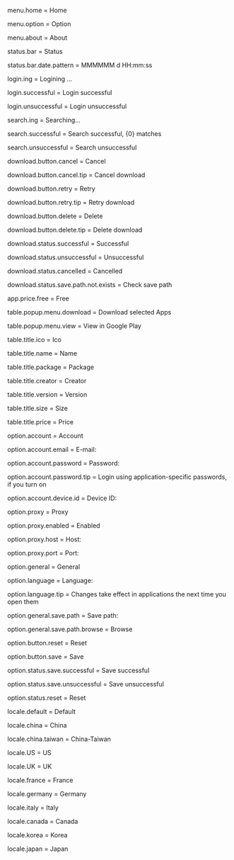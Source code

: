 menu.home = Home

menu.option = Option

menu.about = About

status.bar = Status

status.bar.date.pattern = MMMMMM d HH:mm:ss

login.ing = Logining ...

login.successful = Login successful

login.unsuccessful = Login unsuccessful

search.ing = Searching...

search.successful = Search successful, {0} matches

search.unsuccessful = Search unsuccessful

download.button.cancel = Cancel

download.button.cancel.tip = Cancel download

download.button.retry = Retry

download.button.retry.tip = Retry download

download.button.delete = Delete

download.button.delete.tip = Delete download

download.status.successful = Successful

download.status.unsuccessful = Unsuccessful

download.status.cancelled = Cancelled

download.status.save.path.not.exists = Check save path

app.price.free = Free

table.popup.menu.download = Download selected Apps

table.popup.menu.view = View in Google Play

table.title.ico = Ico

table.title.name = Name

table.title.package = Package

table.title.creator = Creator

table.title.version = Version

table.title.size = Size

table.title.price = Price

option.account = Account

option.account.email = E-mail:

option.account.password = Password:

option.account.password.tip = Login using application-specific passwords, if you
turn on

option.account.device.id = Device ID:

option.proxy = Proxy

option.proxy.enabled = Enabled

option.proxy.host = Host:

option.proxy.port = Port:

option.general = General

option.language = Language:

option.language.tip = Changes take effect in applications the next time you open
them

option.general.save.path = Save path:

option.general.save.path.browse = Browse

option.button.reset = Reset

option.button.save = Save

option.status.save.successful = Save successful

option.status.save.unsuccessful = Save unsuccessful

option.status.reset = Reset

locale.default = Default

locale.china = China

locale.china.taiwan = China-Taiwan

locale.US = US

locale.UK = UK

locale.france = France

locale.germany = Germany

locale.italy = Italy

locale.canada = Canada

locale.korea = Korea

locale.japan = Japan